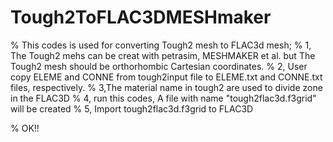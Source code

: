 # Tough2ToFLAC3DMESHmaker
% This codes is used for converting Tough2 mesh to FLAC3d mesh;
% 1, The Tough2 mehs can be creat with petrasim, MESHMAKER et al. but The Tough2 mesh should be orthorhombic Cartesian coordinates.
% 2, User  copy ELEME  and CONNE  from tough2input file to  ELEME.txt and CONNE.txt files, respectively.
% 3,The material name in tough2 are used to divide zone in the FLAC3D
% 4, run this codes, A file with name "tough2flac3d.f3grid" will be created
% 5, Import tough2flac3d.f3grid to FLAC3D

% OK!!
